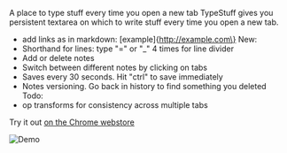 A place to type stuff every time you open a new tab
TypeStuff gives you persistent textarea on which to write stuff every time you open a new tab. 
- add links as in markdown: [example]\{http://example.com\}
New:
- Shorthand for lines: type "=" or "_" 4 times for line divider
- Add or delete notes
- Switch between different notes by clicking on tabs
- Saves every 30 seconds. Hit "ctrl" to save immediately
- Notes versioning. Go back in history to find something you deleted
Todo:
- op transforms for consistency across multiple tabs

Try it out [on the Chrome webstore](https://chrome.google.com/webstore/detail/typestuff/hhokofhceacagcdmnhmjlencjcgpcjpl)

![Demo](http://i.imgur.com/UuhtCfu.png)
